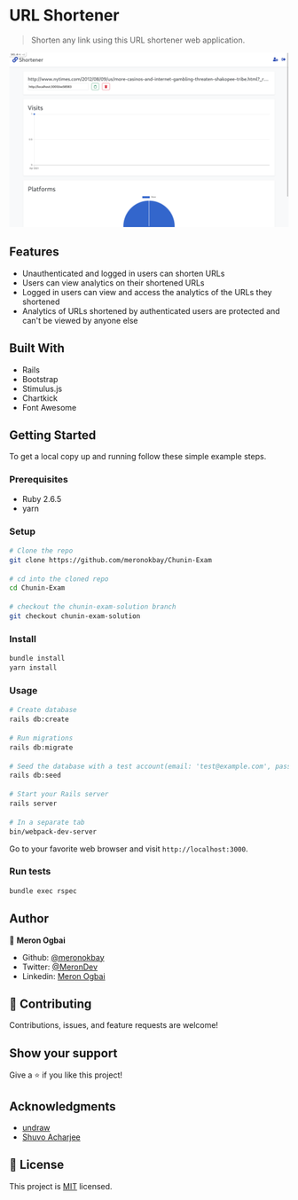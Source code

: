 # URL Shortener

> Shorten any link using this URL shortener web application.

![screenshot](./app_screenshot.png)

## Features

- Unauthenticated and logged in users can shorten URLs
- Users can view analytics on their shortened URLs
- Logged in users can view and access the analytics of the URLs they shortened
- Analytics of URLs shortened by authenticated users are protected and can't be viewed by anyone else

## Built With

- Rails
- Bootstrap
- Stimulus.js
- Chartkick
- Font Awesome

## Getting Started

To get a local copy up and running follow these simple example steps.

### Prerequisites

- Ruby 2.6.5
- yarn

### Setup

```bash
# Clone the repo
git clone https://github.com/meronokbay/Chunin-Exam

# cd into the cloned repo
cd Chunin-Exam

# checkout the chunin-exam-solution branch
git checkout chunin-exam-solution
```

### Install

```bash
bundle install
yarn install
```

### Usage

```bash
# Create database
rails db:create

# Run migrations
rails db:migrate

# Seed the database with a test account(email: 'test@example.com', password: '123456')
rails db:seed

# Start your Rails server
rails server

# In a separate tab
bin/webpack-dev-server
```

Go to your favorite web browser and visit `http://localhost:3000`.

### Run tests

```bash
bundle exec rspec
```

## Author

👤 **Meron Ogbai**

- Github: [@meronokbay](https://github.com/meronokbay)
- Twitter: [@MeronDev](https://twitter.com/MeronDev)
- Linkedin: [Meron Ogbai](https://linkedin.com/in/meron-ogbai/)

## 🤝 Contributing

Contributions, issues, and feature requests are welcome!

## Show your support

Give a ⭐️ if you like this project!

## Acknowledgments

- [undraw](https://undraw.co/)
- [ Shuvo Acharjee](https://dribbble.com/shots/11777863-Link-Shortener-Landing-Page-Concept)

## 📝 License

This project is [MIT](./LICENSE) licensed.
